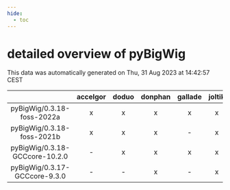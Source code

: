 ```yaml
---
hide:
  - toc
---
```


detailed overview of pyBigWig
=============================


This data was automatically generated on Thu, 31 Aug 2023 at 14:42:57 CEST  

| |accelgor|doduo|donphan|gallade|joltik|skitty|swalot|victini|
| :---: | :---: | :---: | :---: | :---: | :---: | :---: | :---: | :---: |
|pyBigWig/0.3.18-foss-2022a|x|x|x|x|x|x|x|x|
|pyBigWig/0.3.18-foss-2021b|x|x|x|-|x|x|x|x|
|pyBigWig/0.3.18-GCCcore-10.2.0|-|x|x|x|x|x|x|x|
|pyBigWig/0.3.17-GCCcore-9.3.0|-|-|x|-|x|x|x|x|
